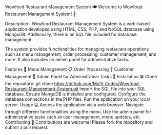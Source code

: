 Wowfood Restaurant Management System 🍽️
Welcome to Wowfood Restaurant Management System! 🎉

Description ℹ️
Wowfood Restaurant Management System is a web-based application developed using HTML, CSS, PHP, and NoSQL database using MongoDB. Additionally, there is an SQL file included for database management.

The system provides functionalities for managing restaurant operations such as menu management, order processing, customer management, and more. It also includes an admin panel for administrative tasks.

Features 🚀
Menu Management 📋
Order Processing 🛒
Customer Management 👥
Admin Panel for Administrative Tasks 🔧
Installation 🛠️
Clone the repository: git clone https://github.com/Mufli-Codes/Wowfood-Restaurant-Management-System.git
Import the SQL file into your SQL database.
Ensure MongoDB is installed and configured.
Configure the database connections in the PHP files.
Run the application on your local server.
Usage 💻
Access the application via a web browser.
Navigate through different functionalities using the menu.
Use the admin panel for administrative tasks such as user management, menu updates, etc.
Contributing 🤝
Contributions are welcome! Please fork the repository and submit a pull request.

